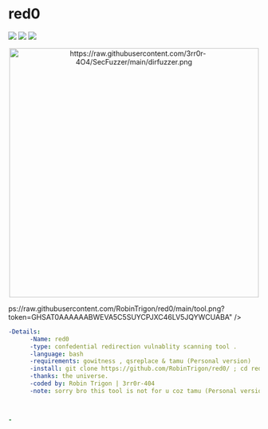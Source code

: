 # red0

<img src="https://img.shields.io/badge/-Linux-black?style=for-the-badge&logo=Linux&logoColor=white"> <img src="https://img.shields.io/badge/-Python-black?style=for-the-badge&logo=python&logoColor=white"> <img src="https://img.shields.io/badge/-Terminal-black?style=for-the-badge&logo=GNU%20Bash&logoColor=white">



<p align="center"><img alt="https://raw.githubusercontent.com/3rr0r-4O4/SecFuzzer/main/dirfuzzer.png" width="500px" src="https://raw.githubusercontent.com/RobinTrigon/surp/main/image.png" /></p>ps://raw.githubusercontent.com/RobinTrigon/red0/main/tool.png?token=GHSAT0AAAAAABWEVA5C5SUYCPJXC46LV5JQYWCUABA" /></p>

```yaml
-Details:
      -Name: red0
      -type: confedential redirection vulnablity scanning tool .
      -language: bash
      -requirements: gowitness , qsreplace & tamu (Personal version)
      -install: git clone https://github.com/RobinTrigon/red0/ ; cd red0 ; bash run.sh.sh
      -thanks: the universe.
      -coded by: Robin Trigon | 3rr0r-404
      -note: sorry bro this tool is not for u coz tamu (Personal version) is not exist in your computer.
    


-

```
